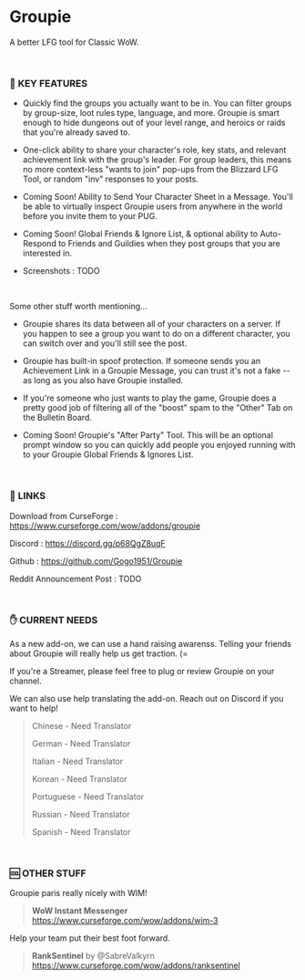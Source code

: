 # Groupie

A better LFG tool for Classic WoW.

<br>

### :gem:  **KEY FEATURES**

* Quickly find the groups you actually want to be in. You can filter groups by group-size, loot rules type, language, and more. Groupie is smart enough to hide dungeons out of your level range, and heroics or raids that you're already saved to.

* One-click ability to share your character's role, key stats, and relevant achievement link with the group's leader. For group leaders, this means no more context-less "wants to join" pop-ups from the Blizzard LFG Tool, or random "inv" responses to your posts.

* Coming Soon! Ability to Send Your Character Sheet in a Message. You'll be able to virtually inspect Groupie users from anywhere in the world before you invite them to your PUG.

* Coming Soon! Global Friends & Ignore List, & optional ability to Auto-Respond to Friends and Guildies when they post groups that you are interested in.

* Screenshots : TODO

<br>

Some other stuff worth mentioning...

* Groupie shares its data between all of your characters on a server. If you happen to see a group you want to do on a different character, you can switch over and you'll still see the post.

* Groupie has built-in spoof protection. If someone sends you an Achievement Link in a Groupie Message, you can trust it's not a fake -- as long as you also have Groupie installed.

* If you're someone who just wants to play the game, Groupie does a pretty good job of filtering all of the "boost" spam to the "Other" Tab on the Bulletin Board.

* Coming Soon! Groupie's "After Party" Tool. This will be an optional prompt window so you can quickly add people you enjoyed running with to your Groupie Global Friends & Ignores List.

<br>

### :link:  **LINKS**

Download from CurseForge : https://www.curseforge.com/wow/addons/groupie

Discord : https://discord.gg/p68QgZ8uqF

Github : https://github.com/Gogo1951/Groupie

Reddit Announcement Post : TODO

<br>

### :hand:  **CURRENT NEEDS**

As a new add-on, we can use a hand raising awarenss. Telling your friends about Groupie will really help us get traction. (=

If you're a Streamer, please feel free to plug or review Groupie on your channel.

We can also use help translating the add-on. Reach out on Discord if you want to help!

> Chinese - Need Translator
> 
> German - Need Translator
> 
> Italian - Need Translator
> 
> Korean - Need Translator
> 
> Portuguese - Need Translator
> 
> Russian - Need Translator
> 
> Spanish - Need Translator

<br>

### 🆒  **OTHER STUFF**

Groupie paris really nicely with WIM!

> **WoW Instant Messenger**
> https://www.curseforge.com/wow/addons/wim-3

Help your team put their best foot forward.

> **RankSentinel** by @SabreValkyrn
> https://www.curseforge.com/wow/addons/ranksentinel
